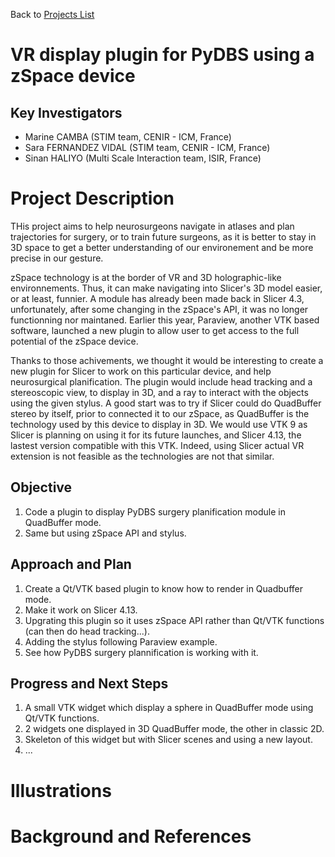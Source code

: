 Back to [Projects List](../../README.md#ProjectsList)

# VR display plugin for PyDBS using a zSpace device

## Key Investigators

- Marine CAMBA (STIM team, CENIR - ICM, France)
- Sara FERNANDEZ VIDAL (STIM team, CENIR - ICM, France)
- Sinan HALIYO (Multi Scale Interaction team, ISIR, France)

# Project Description

THis project aims to help neurosurgeons navigate in atlases and plan trajectories for surgery, or to train future surgeons, as it is better to stay in 3D space
to get a better understanding of our environement and be more precise in our gesture.  

zSpace technology is at the border of VR and 3D holographic-like environnements. Thus, it can make navigating into Slicer's 3D model easier, or at least, funnier.
A module has already been made back in Slicer 4.3, unfortunately, after some changing in the zSpace's API, it was no longer functionning nor maintaned. Earlier 
this year, Paraview, another VTK based software, launched a new plugin to allow user to get access to the full potential of the zSpace device.  

Thanks to those achivements, we thought it would be interesting to create a new plugin for Slicer to work on this particular device, and help neurosurgical planification. 
The plugin would include head tracking and a stereoscopic view, to display in 3D, and a ray to interact with the objects using the given stylus. A good start was 
to try if Slicer could do QuadBuffer stereo by itself, prior to connected it to our zSpace, as QuadBuffer is the technology used by this device to display in 3D. 
We would use VTK 9 as Slicer is planning on using it for its future launches, and Slicer 4.13, the lastest version compatible
with this VTK. Indeed, using Slicer actual VR extension is not feasible as the technologies are not that similar.  

## Objective

<!-- Describe here WHAT you would like to achieve (what you will have as end result). -->

1. Code a plugin to display PyDBS surgery planification module in QuadBuffer mode.
2. Same but using zSpace API and stylus.

## Approach and Plan

<!-- Describe here HOW you would like to achieve the objectives stated above. -->

1. Create a Qt/VTK based plugin to know how to render in Quadbuffer mode.
2. Make it work on Slicer 4.13.
3. Upgrating this plugin so it uses zSpace API rather than Qt/VTK functions (can then do head tracking...).
4. Adding the stylus following Paraview example.
5. See how PyDBS surgery plannification is working with it.

## Progress and Next Steps

<!-- Update this section as you make progress, describing of what you have ACTUALLY DONE. If there are specific steps that you could not complete then you can describe them here, too. -->

1. A small VTK widget which display a sphere in QuadBuffer mode using Qt/VTK functions.
2. 2 widgets one displayed in 3D QuadBuffer mode, the other in classic 2D.
3. Skeleton of this widget but with Slicer scenes and using a new layout.
4. ...

# Illustrations

<!-- Add pictures and links to videos that demonstrate what has been accomplished.
![Description of picture](Example2.jpg)
![Some more images](Example2.jpg)
-->

# Background and References

<!-- If you developed any software, include link to the source code repository. If possible, also add links to sample data, and to any relevant publications. -->
